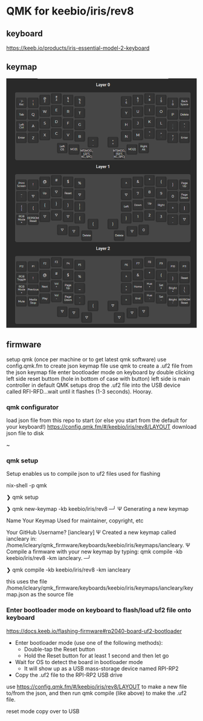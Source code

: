 # QMK for keebio/iris/rev8


## keyboard

https://keeb.io/products/iris-essential-model-2-keyboard

## keymap

![picture of printed keymap from config.qmk.fm website](./keymap.png)

## firmware

setup qmk (once per machine or to get latest qmk software)
use config.qmk.fm to create json keymap file
use qmk to create a .uf2 file from the json keymap file
enter bootloader mode on keyboard by double clicking left side reset buttom (hole in bottom of case with button)
  left side is main controller in default QMK setups
drop the .uf2 file into the USB device called RFI-RFD...wait until it flashes (1-3 seconds). Hooray.

### qmk configurator

load json file from this repo to start (or else you start from the default for your keyboard!)
<https://config.qmk.fm/#/keebio/iris/rev8/LAYOUT>
download json file to disk

~
### qmk setup

Setup enables us to compile json to uf2 files used for flashing

nix-shell -p qmk

❯ qmk setup

❯ qmk new-keymap -kb keebio/iris/rev8                                                                                                                                                    ─╯
Ψ Generating a new keymap


Name Your Keymap
Used for maintainer, copyright, etc

Your GitHub Username?  [iancleary]
Ψ Created a new keymap called iancleary in: /home/icleary/qmk_firmware/keyboards/keebio/iris/keymaps/iancleary.
Ψ Compile a firmware with your new keymap by typing: qmk compile -kb keebio/iris/rev8 -km iancleary.                                                                                                                                                    ─╯

❯ qmk compile -kb keebio/iris/rev8 -km iancleary

this uses the file /home/icleary/qmk_firmware/keyboards/keebio/iris/keymaps/iancleary/keymap.json as the source file

### Enter bootloader mode on keyboard to flash/load uf2 file onto keyboard

<https://docs.keeb.io/flashing-firmware#rp2040-board-uf2-bootloader>

- Enter bootloader mode (use one of the following methods):
  - Double-tap the Reset button
  - Hold the Reset button for at least 1 second and then let go
- Wait for OS to detect the board in bootloader mode
  - It will show up as a USB mass-storage device named RPI-RP2
- Copy the .uf2 file to the RPI-RP2 USB drive







use <https://config.qmk.fm/#/keebio/iris/rev8/LAYOUT> to make a new file to/from the json, and then run qmk compile (like above) to make the .uf2 file.

reset mode
copy over to USB
